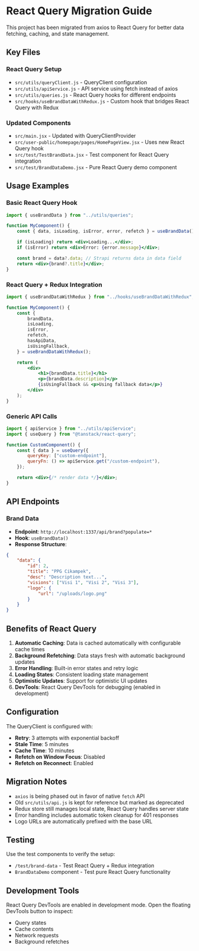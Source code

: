 # React Query Migration Guide

This project has been migrated from axios to React Query for better data fetching, caching, and state management.

## Key Files

### React Query Setup

-   `src/utils/queryClient.js` - QueryClient configuration
-   `src/utils/apiService.js` - API service using fetch instead of axios
-   `src/utils/queries.js` - React Query hooks for different endpoints
-   `src/hooks/useBrandDataWithRedux.js` - Custom hook that bridges React Query with Redux

### Updated Components

-   `src/main.jsx` - Updated with QueryClientProvider
-   `src/user-public/homepage/pages/HomePageView.jsx` - Uses new React Query hook
-   `src/test/TestBrandData.jsx` - Test component for React Query integration
-   `src/test/BrandDataDemo.jsx` - Pure React Query demo component

## Usage Examples

### Basic React Query Hook

```jsx
import { useBrandData } from "../utils/queries";

function MyComponent() {
    const { data, isLoading, isError, error, refetch } = useBrandData();

    if (isLoading) return <div>Loading...</div>;
    if (isError) return <div>Error: {error.message}</div>;

    const brand = data?.data; // Strapi returns data in data field
    return <div>{brand?.title}</div>;
}
```

### React Query + Redux Integration

```jsx
import { useBrandDataWithRedux } from "../hooks/useBrandDataWithRedux";

function MyComponent() {
    const {
        brandData,
        isLoading,
        isError,
        refetch,
        hasApiData,
        isUsingFallback,
    } = useBrandDataWithRedux();

    return (
        <div>
            <h1>{brandData.title}</h1>
            <p>{brandData.description}</p>
            {isUsingFallback && <p>Using fallback data</p>}
        </div>
    );
}
```

### Generic API Calls

```jsx
import { apiService } from "../utils/apiService";
import { useQuery } from "@tanstack/react-query";

function CustomComponent() {
    const { data } = useQuery({
        queryKey: ["custom-endpoint"],
        queryFn: () => apiService.get("/custom-endpoint"),
    });

    return <div>{/* render data */}</div>;
}
```

## API Endpoints

### Brand Data

-   **Endpoint**: `http://localhost:1337/api/brand?populate=*`
-   **Hook**: `useBrandData()`
-   **Response Structure**:

```json
{
    "data": {
        "id": 2,
        "title": "PPG Cikampek",
        "desc": "Description text...",
        "visions": ["Visi 1", "Visi 2", "Visi 3"],
        "logo": {
            "url": "/uploads/logo.png"
        }
    }
}
```

## Benefits of React Query

1. **Automatic Caching**: Data is cached automatically with configurable cache times
2. **Background Refetching**: Data stays fresh with automatic background updates
3. **Error Handling**: Built-in error states and retry logic
4. **Loading States**: Consistent loading state management
5. **Optimistic Updates**: Support for optimistic UI updates
6. **DevTools**: React Query DevTools for debugging (enabled in development)

## Configuration

The QueryClient is configured with:

-   **Retry**: 3 attempts with exponential backoff
-   **Stale Time**: 5 minutes
-   **Cache Time**: 10 minutes
-   **Refetch on Window Focus**: Disabled
-   **Refetch on Reconnect**: Enabled

## Migration Notes

-   `axios` is being phased out in favor of native `fetch` API
-   Old `src/utils/api.js` is kept for reference but marked as deprecated
-   Redux store still manages local state, React Query handles server state
-   Error handling includes automatic token cleanup for 401 responses
-   Logo URLs are automatically prefixed with the base URL

## Testing

Use the test components to verify the setup:

-   `/test/brand-data` - Test React Query + Redux integration
-   `BrandDataDemo` component - Test pure React Query functionality

## Development Tools

React Query DevTools are enabled in development mode. Open the floating DevTools button to inspect:

-   Query states
-   Cache contents
-   Network requests
-   Background refetches
